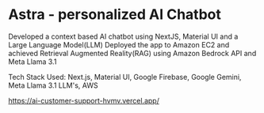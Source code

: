 # Astra - personalized AI Chatbot
  Developed a context based AI chatbot using NextJS, Material UI and a Large Language Model(LLM)
  Deployed the app to Amazon EC2 and achieved Retrieval Augmented Reality(RAG) using Amazon Bedrock API and Meta Llama 3.1

Tech Stack Used:
  Next.js, Material UI, Google Firebase, Google Gemini, Meta Llama 3.1 LLM's, AWS

https://ai-customer-support-hvmv.vercel.app/
